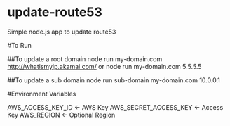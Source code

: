 # update-route53

Simple node.js app to update route53

#To Run

##To update a root domain
node run my-domain.com http://whatismyip.akamai.com/
or
node run my-domain.com 5.5.5.5


##To update a sub domain
node run sub-domain my-domain.com 10.0.0.1

#Environment Variables

AWS_ACCESS_KEY_ID <- AWS Key
AWS_SECRET_ACCESS_KEY <- Access Key
AWS_REGION <- Optional Region
